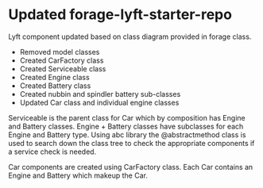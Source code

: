 # Updated forage-lyft-starter-repo
Lyft component updated based on class diagram provided in forage class.

- Removed model classes
- Created CarFactory class
- Created Serviceable class
- Created Engine class
- Created Battery class
- Created nubbin and spindler battery sub-classes
- Updated Car class and individual engine classes

Serviceable is the parent class for Car which by composition has Engine and Battery classes. Engine + Battery classes
have subclasses for each Engine and Battery type. Using abc library the @abstractmethod class is used to search down
the class tree to check the appropriate components if a service check is needed. 

Car components are created using CarFactory class. Each Car contains an Engine and Battery which makeup the Car. 

